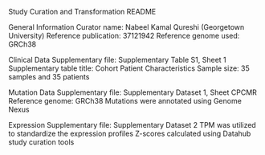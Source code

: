 Study Curation and Transformation README

General Information
Curator name: Nabeel Kamal Qureshi (Georgetown University)
Reference publication: 37121942 
Reference genome used: GRCh38

Clinical Data
Supplementary file: Supplementary Table S1, Sheet 1 
Supplementary table title: Cohort Patient Characteristics Sample size: 35 samples and 35 patients

Mutation Data
Supplementary file: Supplementary Dataset 1, Sheet CPCMR 
Reference genome: GRCh38
Mutations were annotated using Genome Nexus

Expression
Supplementary file: Supplementary Dataset 2
TPM was utilized to standardize the expression profiles
Z-scores calculated using Datahub study curation tools